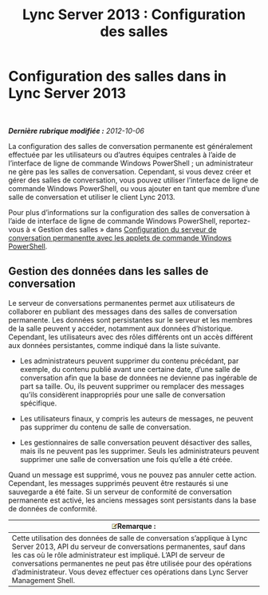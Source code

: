 ﻿---
title: 'Lync Server 2013 : Configuration des salles'
TOCTitle: Configuration des salles
ms:assetid: 8956bd2c-c863-4704-bc65-5c0d83556258
ms:mtpsurl: https://technet.microsoft.com/fr-fr/library/JJ205067(v=OCS.15)
ms:contentKeyID: 49297980
ms.date: 05/20/2016
mtps_version: v=OCS.15
ms.translationtype: HT
---

# Configuration des salles dans in Lync Server 2013

 

_**Dernière rubrique modifiée :** 2012-10-06_

La configuration des salles de conversation permanente est généralement effectuée par les utilisateurs ou d’autres équipes centrales à l’aide de l’interface de ligne de commande Windows PowerShell ; un administrateur ne gère pas les salles de conversation. Cependant, si vous devez créer et gérer des salles de conversation, vous pouvez utiliser l’interface de ligne de commande Windows PowerShell, ou vous ajouter en tant que membre d’une salle de conversation et utiliser le client Lync 2013.

Pour plus d’informations sur la configuration des salles de conversation à l’aide de interface de ligne de commande Windows PowerShell, reportez-vous à « Gestion des salles » dans [Configuration du serveur de conversation permanentte avec les applets de commande Windows PowerShell](configuring-persistent-chat-server-by-using-windows-powershell-cmdlets.md).

## Gestion des données dans les salles de conversation

Le serveur de conversations permanentes permet aux utilisateurs de collaborer en publiant des messages dans des salles de conversation permanente. Les données sont persistantes sur le serveur et les membres de la salle peuvent y accéder, notamment aux données d’historique. Cependant, les utilisateurs avec des rôles différents ont un accès différent aux données persistantes, comme indiqué dans la liste suivante.

  - Les administrateurs peuvent supprimer du contenu précédant, par exemple, du contenu publié avant une certaine date, d’une salle de conversation afin que la base de données ne devienne pas ingérable de part sa taille. Ou, ils peuvent supprimer ou remplacer des messages qu’ils considèrent inappropriés pour une salle de conversation spécifique.

  - Les utilisateurs finaux, y compris les auteurs de messages, ne peuvent pas supprimer du contenu de salle de conversation.

  - Les gestionnaires de salle conversation peuvent désactiver des salles, mais ils ne peuvent pas les supprimer. Seuls les administrateurs peuvent supprimer une salle de conversation une fois qu’elle a été créée.

Quand un message est supprimé, vous ne pouvez pas annuler cette action. Cependant, les messages supprimés peuvent être restaurés si une sauvegarde a été faite. Si un serveur de conformité de conversation permanente est activé, les anciens messages sont persistants dans la base de données de conformité.

<table>
<thead>
<tr class="header">
<th><img src="images/Gg398920.note(OCS.15).gif" title="note" alt="note" />Remarque :</th>
</tr>
</thead>
<tbody>
<tr class="odd">
<td>Cette utilisation des données de salle de conversation s’applique à Lync Server 2013, API du serveur de conversations permanentes, sauf dans les cas où le rôle administrateur est impliqué. L’API de serveur de conversations permanentes ne peut pas être utilisée pour des opérations d’administrateur. Vous devez effectuer ces opérations dans Lync Server Management Shell.</td>
</tr>
</tbody>
</table>


